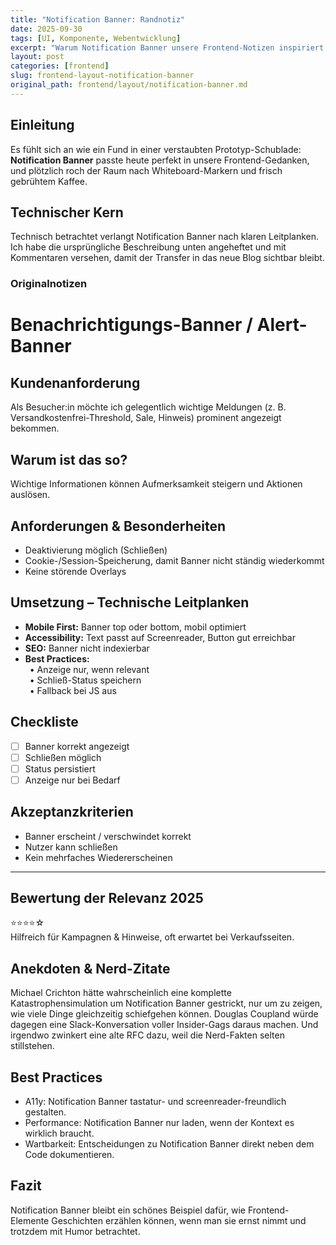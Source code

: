 ```yaml
---
title: "Notification Banner: Randnotiz"
date: 2025-09-30
tags: [UI, Komponente, Webentwicklung]
excerpt: "Warum Notification Banner unsere Frontend-Notizen inspiriert."
layout: post
categories: [frontend]
slug: frontend-layout-notification-banner
original_path: frontend/layout/notification-banner.md
---
```


## Einleitung
Es fühlt sich an wie ein Fund in einer verstaubten Prototyp-Schublade: **Notification Banner** passte heute perfekt in unsere Frontend-Gedanken, und plötzlich roch der Raum nach Whiteboard-Markern und frisch gebrühtem Kaffee.

## Technischer Kern
Technisch betrachtet verlangt Notification Banner nach klaren Leitplanken. Ich habe die ursprüngliche Beschreibung unten angeheftet und mit Kommentaren versehen, damit der Transfer in das neue Blog sichtbar bleibt.

### Originalnotizen
# Benachrichtigungs-Banner / Alert-Banner

## Kundenanforderung  
Als Besucher:in möchte ich gelegentlich wichtige Meldungen (z. B. Versandkostenfrei-Threshold, Sale, Hinweis) prominent angezeigt bekommen.

## Warum ist das so?  
Wichtige Informationen können Aufmerksamkeit steigern und Aktionen auslösen.

## Anforderungen & Besonderheiten  
- Deaktivierung möglich (Schließen)  
- Cookie-/Session-Speicherung, damit Banner nicht ständig wiederkommt  
- Keine störende Overlays  

## Umsetzung – Technische Leitplanken  
- **Mobile First:** Banner top oder bottom, mobil optimiert  
- **Accessibility:** Text passt auf Screenreader, Button gut erreichbar  
- **SEO:** Banner nicht indexierbar  
- **Best Practices:**  
 • Anzeige nur, wenn relevant  
 • Schließ-Status speichern  
 • Fallback bei JS aus  

## Checkliste  
- [ ] Banner korrekt angezeigt  
- [ ] Schließen möglich  
- [ ] Status persistiert  
- [ ] Anzeige nur bei Bedarf  

## Akzeptanzkriterien  
- Banner erscheint / verschwindet korrekt  
- Nutzer kann schließen  
- Kein mehrfaches Wiedererscheinen  

---

## Bewertung der Relevanz 2025  
⭐⭐⭐⭐☆  
Hilfreich für Kampagnen & Hinweise, oft erwartet bei Verkaufsseiten.

## Anekdoten & Nerd-Zitate
Michael Crichton hätte wahrscheinlich eine komplette Katastrophensimulation um Notification Banner gestrickt, nur um zu zeigen, wie viele Dinge gleichzeitig schiefgehen können. Douglas Coupland würde dagegen eine Slack-Konversation voller Insider-Gags daraus machen. Und irgendwo zwinkert eine alte RFC dazu, weil die Nerd-Fakten selten stillstehen.

## Best Practices
- A11y: Notification Banner tastatur- und screenreader-freundlich gestalten.
- Performance: Notification Banner nur laden, wenn der Kontext es wirklich braucht.
- Wartbarkeit: Entscheidungen zu Notification Banner direkt neben dem Code dokumentieren.

## Fazit
Notification Banner bleibt ein schönes Beispiel dafür, wie Frontend-Elemente Geschichten erzählen können, wenn man sie ernst nimmt und trotzdem mit Humor betrachtet.
